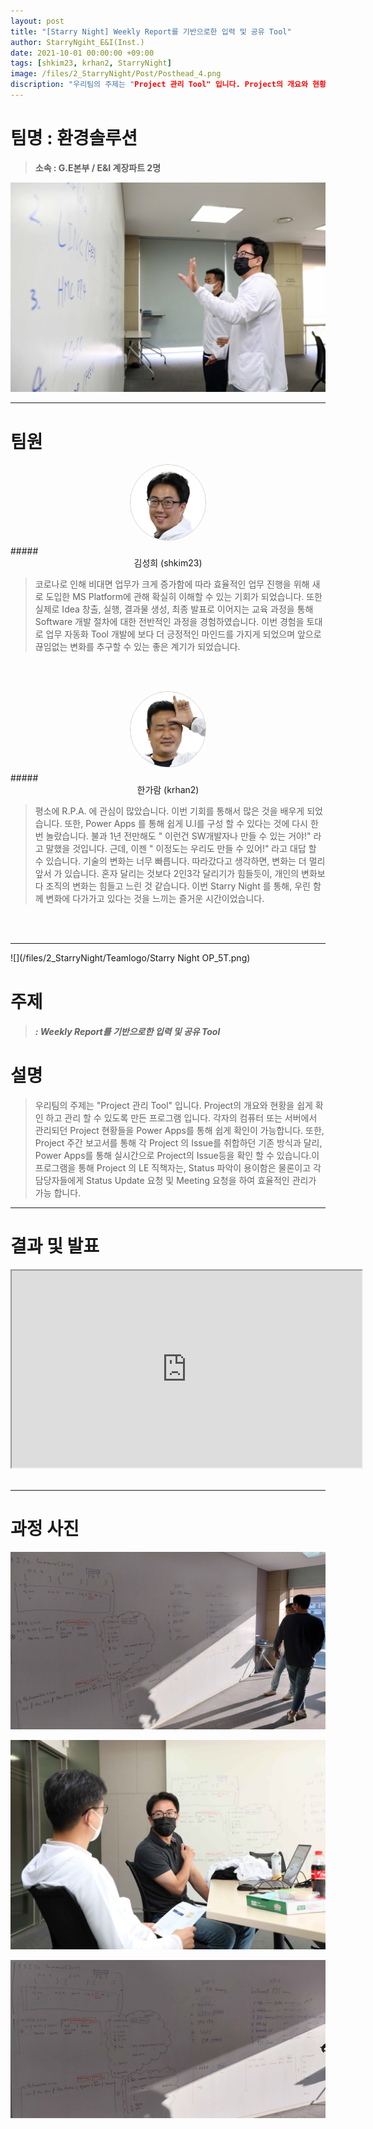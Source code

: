 ```yaml
---
layout: post
title: "[Starry Night] Weekly Report를 기반으로한 입력 및 공유 Tool"
author: StarryNgiht_E&I(Inst.)
date: 2021-10-01 00:00:00 +09:00
tags: [shkim23, krhan2, StarryNight]
image: /files/2_StarryNight/Post/Posthead_4.png
discription: "우리팀의 주제는 "Project 관리 Tool" 입니다. Project의 개요와 현황을 쉽게 확인 하고 관리 할 수 있도록 만든 프로그램 입니다. 각자의 컴퓨터 또는 서버에서 관리되던 Project 현황들을 Power Apps를 통해 쉽게 확인이 가능합니다. 또한, Project 주간 보고서를 통해 각 Project 의 Issue를 취합하던 기존 방식과 달리, Power Apps를 통해 실시간으로 Project의 Issue등을 확인 할 수 있습니다.이 프로그램을 통해 Project 의 LE 직책자는, Status 파악이 용이함은 물론이고 각 담당자들에게 Status Update 요청 및 Meeting 요청을 하여 효율적인 관리가 가능 합니다."
---
```



# 팀명 : 환경솔루션

> **소속 : G.E본부 / E&I 계장파트 2명**

![](/files/2_StarryNight/Post/5/2_5_pic_T.jpg)

----------------------------------------------------------------------------------------

# 팀원

<center><img src="/files/2_StarryNight/Post/5/06-0.jpg" style="width:120px; height:120px; border-radius:50%; border: 1px solid #ccc; margin-bottom: 5px;"></center>
##### <center>김성희 (shkim23)</center>

>코로나로 인해 비대면 업무가 크게 증가함에 따라 효율적인 업무 진행을 위해 새로 도입한 MS Platform에 관해 확실히 이해할 수 있는 기회가 되었습니다. 또한 실제로 Idea 창출, 실행, 결과물 생성, 최종 발표로 이어지는 교육 과정을 통해 Software 개발 절차에 대한 전반적인 과정을 경험하였습니다. 이번 경험을 토대로 업무 자동화 Tool 개발에 보다 더 긍정적인 마인드를 가지게 되었으며 앞으로 끊임없는 변화를 추구할 수 있는 좋은 계기가 되었습니다. 

<br><br>

<center><img src="/files/2_StarryNight/Post/5/07-0.jpg" style="width:120px; height:120px; border-radius:50%; border: 1px solid #ccc; margin-bottom: 5px;"></center>
##### <center>한가람 (krhan2)</center>

>평소에 R.P.A. 에 관심이 많았습니다. 이번 기회를 통해서 많은 것을 배우게 되었습니다. 또한, Power Apps 를 통해 쉽게 U.I를 구성 할 수 있다는 것에 다시 한번 놀랐습니다. 불과 1년 전만해도 " 이런건 SW개발자나 만들 수 있는 거야!" 라고 말했을 것입니다. 근데, 이젠 " 이정도는 우리도 만들 수 있어!" 라고 대답 할 수 있습니다. 기술의 변화는 너무 빠릅니다. 따라갔다고 생각하면, 변화는 더 멀리 앞서 가 있습니다. 혼자 달리는 것보다 2인3각 달리기가 힘들듯이, 개인의 변화보다 조직의 변화는 힘들고 느린 것 같습니다. 이번 Starry Night 를 통해, 우린 함께 변화에 다가가고 있다는 것을 느끼는 즐거운 시간이었습니다.

<br><br>

----------------------------------------------------------------------------------------

![](/files/2_StarryNight/Teamlogo/Starry Night OP_5T.png)

# 주제 
> ##### : Weekly Report를 기반으로한 입력 및 공유 Tool


# 설명
>우리팀의 주제는 "Project 관리 Tool" 입니다. Project의 개요와 현황을 쉽게 확인 하고 관리 할 수 있도록 만든 프로그램 입니다. 각자의 컴퓨터 또는 서버에서 관리되던 Project 현황들을 Power Apps를 통해 쉽게 확인이 가능합니다. 또한, Project 주간 보고서를 통해 각 Project 의 Issue를 취합하던 기존 방식과 달리, Power Apps를 통해 실시간으로 Project의 Issue등을 확인 할 수 있습니다.이 프로그램을 통해 Project 의 LE 직책자는, Status 파악이 용이함은 물론이고 각 담당자들에게 Status Update 요청 및 Meeting 요청을 하여 효율적인 관리가 가능 합니다.


----------------------------------------------------------------------------------------

# 결과 및 발표

<div class="video-container" align="center">
	<iframe width="560" height="315" src="https://www.youtube.com/embed/RIKzgu0ybrw" title="YouTube video player" frameborder="1" allow="accelerometer; autoplay; clipboard-write; encrypted-media; gyroscope; picture-in-picture" allowfullscreen></iframe>
</div><br>

----------------------------------------------------------------------------------------

# 과정 사진

![](/files/2_StarryNight/Post/5/2_5_pic_A.jpg)

![](/files/2_StarryNight/Post/5/2_5_B.jpg)

![](/files/2_StarryNight/Post/5/2_5_pic_B.jpg)